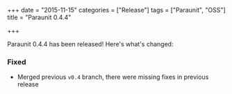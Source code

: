 +++
date = "2015-11-15"
categories = ["Release"]
tags = ["Paraunit", "OSS"]
title = "Paraunit 0.4.4"

+++

Paraunit 0.4.4 has been released! Here's what's changed:

### Fixed

* Merged previous `v0.4` branch, there were missing fixes in previous release
